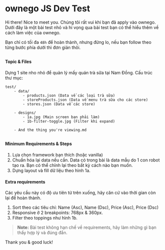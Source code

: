 # ownego JS Dev Test

Hi there! Nice to meet you.
Chúng tôi rất vui khi bạn đã apply vào ownego. Dưới đây là một bài test nhỏ và hi vọng qua bài test bạn có thể hiểu thêm về cách làm việc của ownego.

Bạn chỉ có tối đa `48h` để hoàn thành, nhưng đừng lo, nếu bạn follow theo từng bước phía dưới thì đơn giản thôi.

##

#### Topic & Files

Dựng 1 site nho nhỏ để quản lý mấy quán trà sữa tại Nam Đồng.
Cấu trúc thư mục:

```
test/
	- data/
		- products.json (Data về các loại trà sữa)
		- storeProducts.json (Data về menu trà sữa cho các store)
		- stores.json (Data về các store)

	- designs/
		- 1a.jpg (Main screen bạn phải làm)
		- 1b-filter-toggle.jpg (Filter khi expand)

	- And the thing you're viewing.md
```

##

#### Minimum Requirements & Steps

1. Lựa chọn framework bạn thích (hoặc vanilla)
2. Chuẩn hóa lại data nếu cần.
   Data có trong bài là data mẫu do 1 con robot tạo ra. Bạn có thể chỉnh lại theo bất kỳ cách nào bạn muốn.
3. Dựng layout và fill dữ liệu theo hình 1a.

#### Extra requirements

Các yêu cầu này có độ ưu tiên từ trên xuống, hãy căn cứ vào thời gian còn lại để hoàn thành.

1. Sort theo các tiêu chí: Name (Asc), Name (Dsc), Price (Asc), Price (Dsc)
2. Responsive ở 2 breakpoints: 768px & 360px.
3. Filter theo toppings như hình 1b.

> **Note:**
> Bài test không hạn chế về requirements, hãy làm những gì bạn thấy hợp lý và đúng đắn.

Thank you & good luck!
